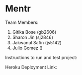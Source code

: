 # Mentr

Team Members:
1. Gitika Bose (gb2606)
2. Sharon Jin (sj2846)
3. Jakwanul Safin (js5142)
4. Julio Gomez ()

Instructions to run and test project: 

Heroku Deployment Link:  
